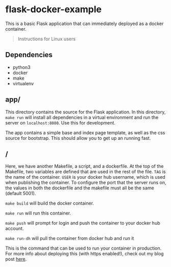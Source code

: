 # flask-docker-example

This is a basic Flask application that can immediately
deployed as a docker container.

> Instructions for Linux users

## Dependencies

- python3
- docker
- make
- virtualenv

## app/

This directory contains the source for the Flask application.
In this directory, `make run` will install all dependencies in
a virtual environment and run the server on `localhost:8080`.
Use this for development.

The app contains a simple base and index page template, as
well as the css source for bootstrap. This should allow you
to get up an running fast.

## /

Here, we have another Makefile, a script, and a dockerfile.
At the top of the Makefile, two variables are defined that
are used in the rest of the file. `TAG` is the name of the
container. `USER` is your docker hub username, which is used
when publishing the container. To configure the port that
the server runs on, the values in both the dockerfile and
the makefile must all be the same (default 5001).

`make build` will build the docker container.

`make run` will run this container.

`make push` will prompt for login and push the container
to your docker hub account.

`make run-dh` will pull the container from docker hub and run it

This is the command that can be used to run your
container in production. For more info about deploying this
(with https enabled!), check out my blog post
[here](https://ephjos.io/blog/deploying%20a%20flask%20application%20with%20docker,%20over%20https).
